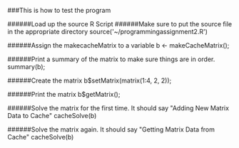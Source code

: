 ###This is how to test the program

######Load up the source R Script
######Make sure to put the source file in the appropriate directory
source('~/programmingassignment2.R')

######Assign the makecacheMatrix to a variable
b <- makeCacheMatrix();

######Print a summary of the matrix to make sure things are in order.
summary(b);

######Create the matrix
b$setMatrix(matrix(1:4, 2, 2));

######Print the matrix
b$getMatrix();

######Solve the matrix for the first time. It should say "Adding New Matrix Data to Cache"
cacheSolve(b)

######Solve the matrix again. It should say "Getting Matrix Data from Cache"
cacheSolve(b)